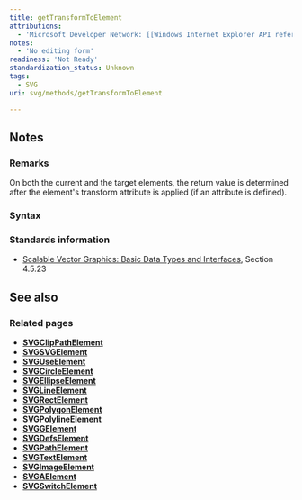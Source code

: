 ```yaml
---
title: getTransformToElement
attributions:
  - 'Microsoft Developer Network: [[Windows Internet Explorer API reference](http://msdn.microsoft.com/en-us/library/ie/hh828809%28v=vs.85%29.aspx) Article]'
notes:
  - 'No editing form'
readiness: 'Not Ready'
standardization_status: Unknown
tags:
  - SVG
uri: svg/methods/getTransformToElement

---
```

## Notes

### Remarks

On both the current and the target elements, the return value is determined after the element's transform attribute is applied (if an attribute is defined).

### Syntax

### Standards information

-   [Scalable Vector Graphics: Basic Data Types and Interfaces](http://go.microsoft.com/fwlink/p/?linkid=204732), Section 4.5.23

## See also

### Related pages

-   [**SVGClipPathElement**](/svg/elements/clipPath)
-   [**SVGSVGElement**](/svg/elements/svg)
-   [**SVGUseElement**](/svg/elements/use)
-   [**SVGCircleElement**](/svg/elements/circle)
-   [**SVGEllipseElement**](/svg/elements/ellipse)
-   [**SVGLineElement**](/svg/elements/line)
-   [**SVGRectElement**](/svg/elements/rect)
-   [**SVGPolygonElement**](/svg/elements/polygon)
-   [**SVGPolylineElement**](/svg/elements/polyline)
-   [**SVGGElement**](/svg/elements/g)
-   [**SVGDefsElement**](/svg/elements/defs)
-   [**SVGPathElement**](/svg/elements/path)
-   [**SVGTextElement**](/svg/elements/text)
-   [**SVGImageElement**](/svg/elements/image)
-   [**SVGAElement**](/svg/elements/a)
-   [**SVGSwitchElement**](/svg/elements/switch)
